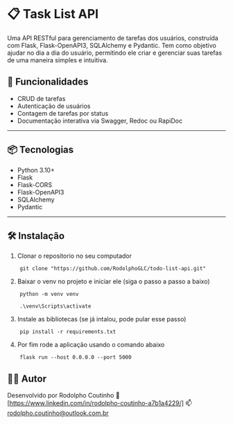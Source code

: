 # 📋 Task List API

Uma API RESTful para gerenciamento de tarefas dos usuários, construída com Flask, Flask-OpenAPI3, SQLAlchemy e Pydantic. Tem como objetivo ajudar no dia a dia do usuário, permitindo ele criar e gerenciar suas tarefas de uma maneira simples e intuitiva.

## 🚀 Funcionalidades

- CRUD de tarefas
- Autenticação de usuários
- Contagem de tarefas por status
- Documentação interativa via Swagger, Redoc ou RapiDoc

---

## 📦 Tecnologias

- Python 3.10+
- Flask
- Flask-CORS
- Flask-OpenAPI3
- SQLAlchemy
- Pydantic

---

## 🛠️ Instalação

1. Clonar o repositorio no seu computador
```
    git clone "https://github.com/RodolphoGLC/todo-list-api.git"
```

2. Baixar o venv no projeto e iniciar ele (siga o passo a passo a baixo)
```
    python -m venv venv
```

```
    .\venv\Scripts\activate
```

3. Instale as bibliotecas (se já intalou, pode pular esse passo)
```
    pip install -r requirements.txt
```

4. Por fim rode a aplicação usando o comando abaixo
```
    flask run --host 0.0.0.0 --port 5000
```

## 👨‍💻 Autor

Desenvolvido por Rodolpho Coutinho
🔗 [https://www.linkedin.com/in/rodolpho-coutinho-a7b1a4229/]
📫 rodolpho.coutinho@outlook.com.br
